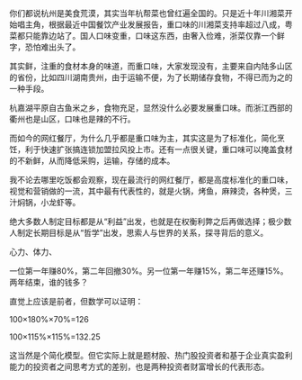 你们都说杭州是美食荒漠，其实当年杭帮菜也曾红遍全国的。只是近十年川湘菜开始唱主角，根据最近中国餐饮产业发展报告，重口味的川湘菜支持率超过八成，粤菜都只能靠边站了。国人口味变重，口味这东西，由奢入俭难，浙菜仅靠一个鲜字，恐怕难出头了。

其实鲜，注重的食材本身的味道，而重口味，大家发现没有，主要来自内陆多山区的省份，比如四川湖南贵州，由于运输不便，为了长期储存食物，不得已而为之的一种手段。

杭嘉湖平原自古鱼米之乡，食物充足，显然没什么必要发展重口味。而浙江西部的衢州也是山区，口味也是辣的不行。

而如今的网红餐厅，为什么几乎都是重口味为主，其实这是为了标准化，简化烹饪，利于快速扩张搞连锁加盟拉风投上市。还有一点很关键，重口味可以掩盖食材的不新鲜，从而降低采购，运输，存储的成本。

我不论去哪里吃饭都会观察，现在最流行的网红餐厅，都是高度标准化的重口味，视觉和营销做的一流，其中最有代表性的，就是火锅，烤鱼，麻辣烫，各种煲，三汁焖锅，小龙虾等。

绝大多数人制定目标都是从“利益”出发，也就是在权衡利弊之后再做选择；极少数人制定长期目标是从“哲学”出发，思索人与世界的关系，探寻背后的意义。

心力、体力、

一位第一年赚80%，第二年回撤30%。另一位第一年赚15%，第二年还赚15%。两年结束，谁的钱多？

直觉上应该是前者，但数学可以证明：

100×180%×70%=126

100×115%×115%=132.25

这当然是个简化模型。但它实际上就是题材股、热门股投资者和基于企业真实盈利能力的投资者之间思考方式的差别，也是两种投资者财富增长的代表形态。

